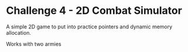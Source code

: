 # Challenge 4 - 2D Combat Simulator
A simple 2D game to put into practice pointers and dynamic memory allocation.

Works with two armies